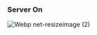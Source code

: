 ### Server On 
![Webp net-resizeimage (2)](https://user-images.githubusercontent.com/78589751/133925249-74635ec4-7687-4278-8ffe-aee323522f67.gif)

